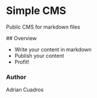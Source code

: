 # Simple CMS

Public CMS for markdown files

## Overview

* Write your content in markdown
* Publish your content
* Profit!

### Author

Adrian Cuadros
